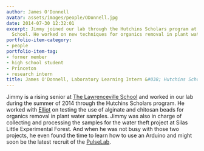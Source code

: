 ```yaml
---
author: James O'Donnell
avatar: assets/images/people/ODonnell.jpg
date: 2014-07-30 12:32:01
excerpt: Jimmy joined our lab through the Hutchins Scholars program at the Lawrenceville
  School. He worked on new techniques for organics removal in plant water samples.
portfolio-item-category:
- people
portfolio-item-tag:
- former member
- high school student
- Princeton
- research intern
title: James O'Donnell, Laboratory Learning Intern &#038; Hutchins Scholar (2014)
---
```


 

Jimmy is a rising senior at <a href="http://www.lawrenceville.org/" target="_blank">The Lawrenceville School</a> and worked in our lab during the summer of 2014 through the Hutchins Scholars program. He worked with <a href="http://caylor.eri.ucsb.edu/portfolio-item/elliot-chang-undergraduate-student-isotope-hydrology/" target="_blank">Elliot</a> on testing the use of alginate and chitosan beads for organics removal in plant water samples. Jimmy was also in charge of collecting and processing the samples for the water theft project at Silas Little Experimental Forest. And when he was not busy with those two projects, he even found the time to learn how to use an Arduino and might soon be the latest recruit of the <a href="http://pulselab.princeton.edu/" target="_blank">PulseLab</a>.